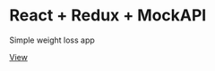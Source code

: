 <h1>React + Redux + MockAPI</h1>
<p>Simple weight loss app</p>
<a href="https://my-weight.vercel.app/">View</a>
